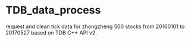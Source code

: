# TDB_data_process

 request and clean tick data for zhongzheng 500 stocks from 20160101 to 20170527 based on TDB C++ API v2.

